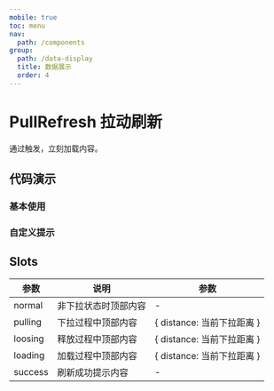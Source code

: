 ```yaml
---
mobile: true
toc: menu
nav:
  path: /components
group:
  path: /data-display
  title: 数据展示
  order: 4
---
```

# PullRefresh 拉动刷新

通过触发，立刻加载内容。

## 代码演示

### 基本使用

<code src="./demo/demo1.tsx"></code>


### 自定义提示

<code src="./demo/demo2.tsx"></code>


<API src="./PullRefresh.tsx"></API>



## Slots

| 参数	|说明	|参数
| --- | --- | ---
normal |	非下拉状态时顶部内容|	-
pulling	|下拉过程中顶部内容|	{ distance: 当前下拉距离 }
loosing	|释放过程中顶部内容|	{ distance: 当前下拉距离 }
loading	|加载过程中顶部内容|	{ distance: 当前下拉距离 }
success	|刷新成功提示内容|	-



